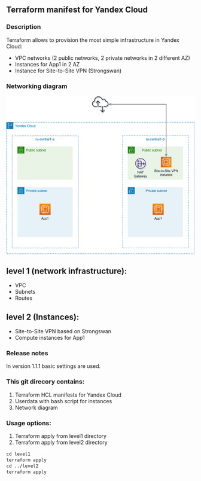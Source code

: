 ## Terraform manifest for Yandex Cloud

### Description
Terraform allows to provision the most simple infrastructure in Yandex Cloud:
- VPC networks (2 public networks, 2 private networks in 2 different AZ)
- Instances for App1 in 2 AZ
- Instance for Site-to-Site VPN (Strongswan)

### Networking diagram
![networking diagram](networking.png)

## level 1 (network infrastructure):
- VPC
- Subnets
- Routes

## level 2 (Instances):
- Site-to-Site VPN based on Strongswan
- Compute instances for App1

### Release notes
In version 1.1.1 basic settings are used.

### This git direcory contains:
1. Terraform HCL manifests for Yandex Cloud
2. Userdata with bash script for instances
3. Network diagram

### Usage options:
1. Terraform apply from level1 directory
2. Terraform apply from level2 directory
```
cd level1
terraform apply
cd ../level2
terraform apply
```
